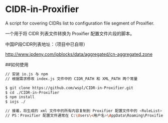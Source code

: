 # CIDR-in-Proxifier

A script for covering CIDRs list to configuration file segment of Proxifier.

一个用于将 CIDR 列表文件转换为 Proxifier 配置文件片段的脚本。


中国IP段CIDR列表地址：（项目中已自带）

http://www.ipdeny.com/ipblocks/data/aggregated/cn-aggregated.zone


##如何使用

```bash
// 安装 io.js 与 npm
// 根据需求修改 index.js 文件中的 CIDR_PATH 和 XML_PATH 两个常量

$ git clone https://github.com/wspl/CIDR-in-Proxifier.git
$ cd ./CIDR-in-Proxifier
$ npm install
$ iojs ./

// 接着，将生成的 xml 文件中的所有内容复制到 Proxifier 配置文件中的 <RuleList> 节点中。
// PS：Proxifier 配置文件通常在 C:\Users\<用户名>\AppData\Roaming\Proxifier\Profiles

